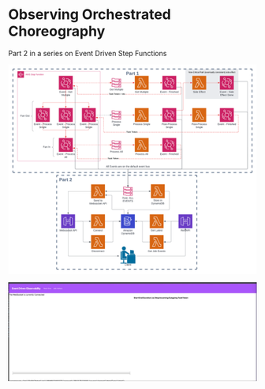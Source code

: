 # Observing Orchestrated Choreography

Part 2 in a series on Event Driven Step Functions

![Architecture](ObservingOchestratedChoreography-Arch.png)

![demo](demo.gif)